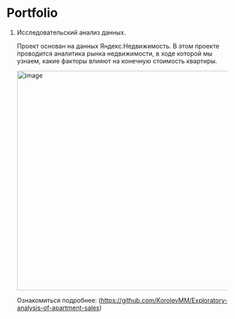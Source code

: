 # Portfolio

1. Исследовательский анализ данных.

   Проект основан на данных Яндекс.Недвижимость. В этом проекте проводится аналитика рынка недвижимости, в ходе которой мы узнаем, какие факторы влияют на конечную стоимость квартиры.
   
   <img width="500" alt="image" src="https://github.com/KorolevMM/Portfolio/assets/132676205/003a2ce9-a23f-406c-bf80-e185c6717597">
   
   Ознакомиться подробнее: (https://github.com/KorolevMM/Exploratory-analysis-of-apartment-sales)
